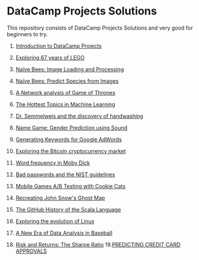 # DataCamp Projects Solutions 

This repository consists of DataCamp Projects Solutions and very good for beginners to try.

1. [Introduction to DataCamp Projects](https://github.com/anuraglahon16/DataCamp-Projects-Solutions/tree/master/Introduction%20to%20DataCamp%20Projects)

2. [Exploring 67 years of LEGO](https://github.com/anuraglahon16/DataCamp-Projects-Solutions/tree/master/Exploring%2067%20years%20of%20LEGO)

3. [Naïve Bees: Image Loading and Processing](https://github.com/anuraglahon16/DataCamp-Projects-Solutions/tree/master/Naive%20Bees%20-%20Image%20Loading%20and%20Processing)

4. [Naïve Bees: Predict Species from Images](https://github.com/anuraglahon16/DataCamp-Projects-Solutions/tree/master/Naive%20Bees%20-%20Predict%20Species%20from%20Images)

5. [A Network analysis of Game of Thrones](https://github.com/anuraglahon16/DataCamp-Projects-Solutions/tree/master/A%20Network%20analysis%20of%20Game%20of%20Thrones)

6. [The Hottest Topics in Machine Learning](https://github.com/anuraglahon16/DataCamp-Projects-Solutions/tree/master/The%20Hottest%20Topics%20in%20Machine%20Learning)

7. [Dr. Semmelweis and the discovery of handwashing](https://github.com/anuraglahon16/DataCamp-Projects-Solutions/tree/master/Dr.%20Semmelweis%20and%20the%20discovery%20of%20handwashing)

8. [Name Game: Gender Prediction using Sound](https://github.com/anuraglahon16/DataCamp-Projects-Solutions/tree/master/Name%20Game-%20Gender%20Prediction%20using%20Sound)

9. [Generating Keywords for Google AdWords](https://github.com/anuraglahon16/DataCamp-Projects-Solutions/tree/master/Generating%20Keywords%20for%20Google%20AdWords)

10. [Exploring the Bitcoin cryptocurrency market](https://github.com/anuraglahon16/DataCamp-Projects-Solutions/tree/master/Exploring%20the%20Bitcoin%20cryptocurrency%20market)

11. [Word frequency in Moby Dick](https://github.com/anuraglahon16/DataCamp-Projects-Solutions/tree/master/Word%20frequency%20in%20Moby%20Dick)

12. [Bad passwords and the NIST guidelines](https://github.com/anuraglahon16/DataCamp-Projects-Solutions/tree/master/Bad%20passwords%20and%20the%20NIST%20guidelines)

13. [Mobile Games A/B Testing with Cookie Cats](https://github.com/anuraglahon16/DataCamp-Projects-Solutions/tree/master/Mobile%20Games%20AB%20Testing%20with%20Cookie%20Cats%20Analyze%20an%20AB%20test%20from%20the%20popular%20mobilzle%20game-%20Cookie%20Cats.)

14. [Recreating John Snow's Ghost Map](https://github.com/anuraglahon16/DataCamp-Projects-Solutions/tree/master/Recreating%20John%20Snow-s%20Ghost%20Map)

15. [The GitHub History of the Scala Language](https://github.com/anuraglahon16/DataCamp-Projects-Solutions/tree/master/The%20GitHub%20History%20of%20the%20Scala%20Language)

16. [Exploring the evolution of Linux](https://github.com/anuraglahon16/DataCamp-Projects-Solutions/tree/master/Exploring%20the%20Evolution%20of%20Linux)

17. [A New Era of Data Analysis in Baseball](https://github.com/anuraglahon16/DataCamp-Projects-Solutions/tree/master/A%20New%20Era%20of%20Data%20Analysis%20in%20Baseball)

18. [Risk and Returns: The Sharpe Ratio](https://github.com/anuraglahon16/DataCamp-Projects-Solutions/tree/master/The%20Risk%20and%20Returns%20-%20The%20Sharpe%20Ratio)
19.[PREDICTING CREDIT CARD APPROVALS]()
